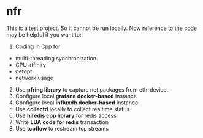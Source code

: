 # nfr

This is a test project. So it cannot be run locally. 
Now reference to the code may be helpful if you want to:

1. Coding in Cpp for 
* multi-threading synchronization. 
* CPU affinity
* getopt
* network usage
2. Use **pfring library** to capture net packages from eth-device.
3. Configure local **grafana docker-based** instance
4. Configure local **influxdb docker-based** instance
5. Use **collectd** locally to collect realtime status
6. Use **hiredis cpp library** for redis access
7. Write **LUA code for redis** transaction
8. Use **tcpflow** to restream tcp streams

